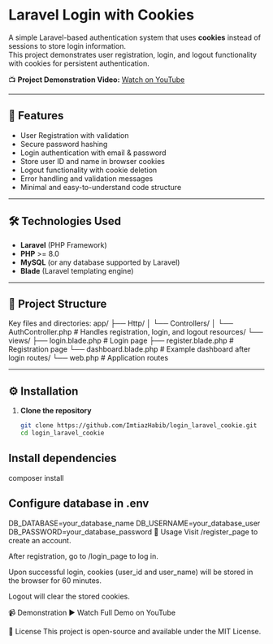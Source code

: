 # Laravel Login with Cookies

A simple Laravel-based authentication system that uses **cookies** instead of sessions to store login information.  
This project demonstrates user registration, login, and logout functionality with cookies for persistent authentication.

📺 **Project Demonstration Video:** [Watch on YouTube](https://youtu.be/dlD707VTJEg)

---

## 🚀 Features

- User Registration with validation
- Secure password hashing
- Login authentication with email & password
- Store user ID and name in browser cookies
- Logout functionality with cookie deletion
- Error handling and validation messages
- Minimal and easy-to-understand code structure

---

## 🛠️ Technologies Used

- **Laravel** (PHP Framework)
- **PHP** >= 8.0
- **MySQL** (or any database supported by Laravel)
- **Blade** (Laravel templating engine)

---

## 📂 Project Structure

Key files and directories:
app/
├── Http/
│ └── Controllers/
│ └── AuthController.php # Handles registration, login, and logout
resources/
└── views/
├── login.blade.php # Login page
├── register.blade.php # Registration page
└── dashboard.blade.php # Example dashboard after login
routes/
└── web.php # Application routes

---

## ⚙️ Installation

1. **Clone the repository**
   ```bash
   git clone https://github.com/ImtiazHabib/login_laravel_cookie.git
   cd login_laravel_cookie
## Install dependencies
composer install
## Configure database in .env
DB_DATABASE=your_database_name
DB_USERNAME=your_database_user
DB_PASSWORD=your_database_password
🔑 Usage
Visit /register_page to create an account.

After registration, go to /login_page to log in.

Upon successful login, cookies (user_id and user_name) will be stored in the browser for 60 minutes.

Logout will clear the stored cookies.

📹 Demonstration
▶ Watch Full Demo on YouTube

📜 License
This project is open-source and available under the MIT License.
